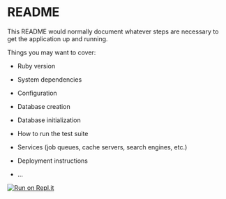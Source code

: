 # README

This README would normally document whatever steps are necessary to get the
application up and running.

Things you may want to cover:

* Ruby version

* System dependencies

* Configuration

* Database creation

* Database initialization

* How to run the test suite

* Services (job queues, cache servers, search engines, etc.)

* Deployment instructions

* ...

[![Run on Repl.it](https://repl.it/badge/github/AlfieMendoza1994/ADMIN_DATA)](https://repl.it/github/AlfieMendoza1994/ADMIN_DATA)